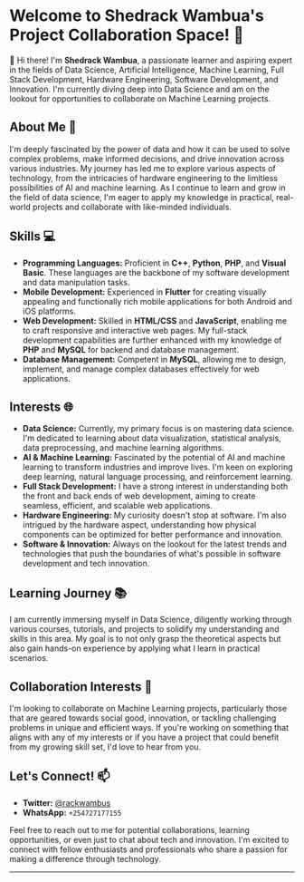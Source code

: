 
# Welcome to Shedrack Wambua's Project Collaboration Space! 🌟

👋 Hi there! I'm **Shedrack Wambua**, a passionate learner and aspiring expert in the fields of Data Science, Artificial Intelligence, Machine Learning, Full Stack Development, Hardware Engineering, Software Development, and Innovation. I'm currently diving deep into Data Science and am on the lookout for opportunities to collaborate on Machine Learning projects.

## About Me 🚀

I'm deeply fascinated by the power of data and how it can be used to solve complex problems, make informed decisions, and drive innovation across various industries. My journey has led me to explore various aspects of technology, from the intricacies of hardware engineering to the limitless possibilities of AI and machine learning. As I continue to learn and grow in the field of data science, I'm eager to apply my knowledge in practical, real-world projects and collaborate with like-minded individuals.

## Skills 💻

- **Programming Languages:** Proficient in **C++**, **Python**, **PHP**, and **Visual Basic**. These languages are the backbone of my software development and data manipulation tasks.
- **Mobile Development:** Experienced in **Flutter** for creating visually appealing and functionally rich mobile applications for both Android and iOS platforms.
- **Web Development:** Skilled in **HTML/CSS** and **JavaScript**, enabling me to craft responsive and interactive web pages. My full-stack development capabilities are further enhanced with my knowledge of **PHP** and **MySQL** for backend and database management.
- **Database Management:** Competent in **MySQL**, allowing me to design, implement, and manage complex databases effectively for web applications.

## Interests 🌐

- **Data Science:** Currently, my primary focus is on mastering data science. I'm dedicated to learning about data visualization, statistical analysis, data preprocessing, and machine learning algorithms.
- **AI & Machine Learning:** Fascinated by the potential of AI and machine learning to transform industries and improve lives. I'm keen on exploring deep learning, natural language processing, and reinforcement learning.
- **Full Stack Development:** I have a strong interest in understanding both the front and back ends of web development, aiming to create seamless, efficient, and scalable web applications.
- **Hardware Engineering:** My curiosity doesn't stop at software. I'm also intrigued by the hardware aspect, understanding how physical components can be optimized for better performance and innovation.
- **Software & Innovation:** Always on the lookout for the latest trends and technologies that push the boundaries of what's possible in software development and tech innovation.

## Learning Journey 📚

I am currently immersing myself in Data Science, diligently working through various courses, tutorials, and projects to solidify my understanding and skills in this area. My goal is to not only grasp the theoretical aspects but also gain hands-on experience by applying what I learn in practical scenarios.

## Collaboration Interests 🤝

I'm looking to collaborate on Machine Learning projects, particularly those that are geared towards social good, innovation, or tackling challenging problems in unique and efficient ways. If you're working on something that aligns with any of my interests or if you have a project that could benefit from my growing skill set, I'd love to hear from you.

## Let's Connect! 📫

- **Twitter:** [@rackwambus](https://twitter.com/rackwambus)
- **WhatsApp:** `+254727177155`

Feel free to reach out to me for potential collaborations, learning opportunities, or even just to chat about tech and innovation. I'm excited to connect with fellow enthusiasts and professionals who share a passion for making a difference through technology.

---

